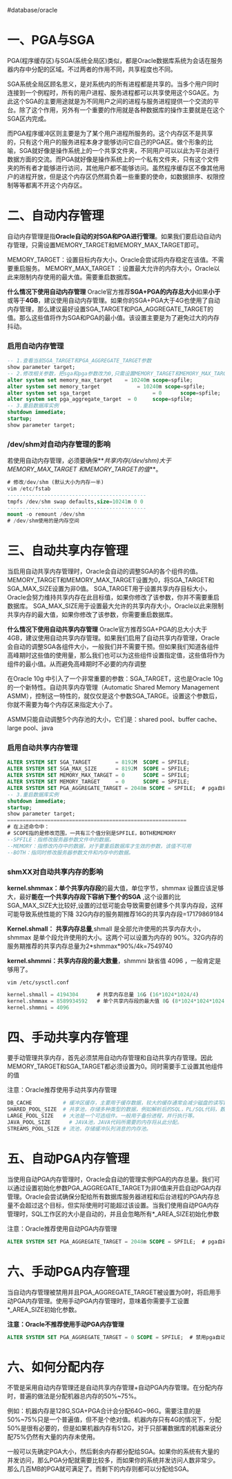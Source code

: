 #database/oracle

# 一、PGA与SGA

PGA(程序缓存区)与SGA(系统全局区)类似，都是Oracle数据库系统为会话在服务器内存中分配的区域。不过两者的作用不同，共享程度也不同。

SGA系统全局区顾名思义，是对系统内的所有进程都是共享的。当多个用户同时连接到一个例程时，所有的用户进程、服务进程都可以共享使用这个SGA区。为此这个SGA的主要用途就是为不同用户之间的进程与服务进程提供一个交流的平台。除了这个作用，另外有一个重要的作用就是各种数据库的操作主要就是在这个SGA区内完成。

而PGA程序缓冲区则主要是为了某个用户进程所服务的。这个内存区不是共享的，只有这个用户的服务进程本身才能够访问它自己的PGA区。做个形象的比喻，SGA就好像是操作系统上的一个共享文件夹，不同用户可以以此为平台进行数据方面的交流。而PGA就好像是操作系统上的一个私有文件夹，只有这个文件夹的所有者才能够进行访问，其他用户都不能够访问。虽然程序缓存区不像其他用户的进程开放，但是这个内存区仍然肩负着一些重要的使命，如数据排序、权限控制等等都离不开这个内存区。



# 二、自动内存管理

自动内存管理是指**Oracle自动的对SGA和PGA进行管理**。如果我们要启动自动内存管理，只需设置MEMORY_TARGET和MEMORY_MAX_TARGET即可。

MEMORY_TARGET：设置目标内存大小，Oracle会尝试将内存稳定在该值。不需要重启服务。
MEMORY_MAX_TARGET ：设置最大允许的内存大小，Oracle以此来限制内存使用的最大值。需要重启数据库。

**什么情况下使用自动内存管理**
Oracle官方推荐**SGA+PGA的内存总大小**如果**小于**或等于**4GB**，建议使用自动内存管理。如果你的SGA+PGA大于4G也使用了自动内存管理，那么建议最好设置SGA_TARGET和PGA_AGGREGATE_TARGET的值。那么这些值将作为SGA和PGA的最小值。该设置主要是为了避免过大的内存抖动。

### 启用自动内存管理

```sql
-- 1.查看当前SGA_TARGET和PGA_AGGREGATE_TARGET参数
show parameter target;
-- 2.修改相关参数，把sga和pga参数改为0,只需设置MEMORY_TARGET和MEMORY_MAX_TARGET即可
alter system set memory_max_target    = 10240m scope=spfile;
alter system set memory_target            = 10240m scope=spfile;
alter system set sga_target                    = 0      scope=spfile;
alter system set pga_aggregate_target  = 0     scope=spfile;
-- 3.重启数据库实例
shutdown immediate;
startup;
show parameter target;

```

### /dev/shm对自动内存管理的影响

若使用自动内存管理，必须要确保**_共享内存(/dev/shm)大于MEMORY_MAX_TARGET 和MEMORY_TARGET的值_**。

```sql
# 修改/dev/shm (默认大小为内存一半)
vim /etc/fstab
---------------------------------------------
tmpfs /dev/shm swap defaults,size=10241m 0 0
---------------------------------------------
mount -o remount /dev/shm
# /dev/shm使用的是内存空间
```

# 三、自动共享内存管理

当启用自动共享内存管理时，Oracle会自动的调整SGA的各个组件的值。MEMORY_TARGET和MEMORY_MAX_TARGET设置为0，将SGA_TARGET和SGA_MAX_SIZE设置为非0值。
SGA_TARGET用于设置共享内存目标大小，Oracle会努力维持共享内存在此目标值，如果你修改了该参数，你并不需要重启数据库。
SGA_MAX_SIZE用于设置最大允许的共享内存大小，Oracle以此来限制共享内存的最大值，如果你修改了该参数，你需要重启数据库。

**什么情况下使用自动共享内存管理**
Oracle官方推荐SGA+PGA的总大小大于4GB，建议使用自动共享内存管理。如果我们启用了自动共享内存管理，Oracle会自动的调整SGA各组件大小，一般我们并不需要干预。但如果我们知道各组件高峰期时这些值的使用量，那么我们也可以为这些组件设置指定值，这些值将作为组件的最小值。从而避免高峰期时不必要的内存调整

在Oracle 10g 中引入了一个非常重要的参数：SGA_TARGET，这也是Oracle 10g的一个新特性。自动共享内存管理（Automatic Shared Memory Management ASMM），控制这一特性的，就仅仅是这个参数SGA_TARGE。设置这个参数后，你就不需要为每个内存区来指定大小了。

ASMM只能自动调整5个内存池的大小，它们是：shared pool、buffer cache、large pool、java

### 启用自动共享内存管理

```sql
ALTER SYSTEM SET SGA_TARGET        = 8192M  SCOPE = SPFILE;
ALTER SYSTEM SET SGA_MAX_SIZE      = 8192M  SCOPE = SPFILE;
ALTER SYSTEM SET MEMORY_MAX_TARGET = 0      SCOPE = SPFILE;
ALTER SYSTEM SET MEMORY_TARGET     = 0      SCOPE = SPFILE;
ALTER SYSTEM SET PGA_AGGREGATE_TARGET = 2048m SCOPE = SPFILE;  # pga自动管理
-- 3.重启数据库实例
shutdown immediate;
startup;
show parameter target;
==========================================================
# 在上述命令中：
# SCOPE指的是修改范围，一共有三个值分别是SPFILE，BOTH和MEMORY
--SPFILE：指修改服务器参数文件中的数据。
--MEMORY：指修改内存中的数据，对于要重启数据库才生效的参数，该值不可用
--BOTH：指同时修改服务器参数文件和内存中的数据。
```

### shmXX对自动共享内存的影响

**kernel.shmmax：单个共享内存段**的最大值，单位字节，shmmax 设置应该足够大，最好**能在一个共享内存段下容纳下整个的SGA** ,这个设置的比SGA_MAX_SIZE大比较好,设置的过低可能会导致需要创建多个共享内存段，这样可能导致系统性能的下降
32G内存的服务期推荐16G的共享内存段=17179869184

**Kernel.shmall：** ​**共享内存总量**,shmall 是全部允许使用的共享内存大小，shmmax 是单个段允许使用的大小。这两个可以设置为内存的 90%。32G内存的服务期推荐的共享内存总量为2\*shmmax\*90%/4k=7549740

**kernel.shmmni：** ​**共享内存段的最大数量**，shmmni 缺省值 4096 ，一般肯定是够用了。

`vim /etc/sysctl.conf`

```sql
kernel.shmall = 4194304      # 共享内存总量 16G (16*1024*1024/4)
kernel.shmmax = 8589934592   # 单个共享内存段的最大值 8G (8*1024*1024*1024)
kernel.shmmni = 4096
```

# 四、手动共享内存管理

要手动管理共享内存，首先必须禁用自动内存管理和自动共享内存管理。因此MEMORY_TARGET和SGA_TARGET都必须设置为0。同时需要手工设置其他组件的值

注意：Oracle推荐使用手动共享内存管理

```bash
DB_CACHE          # 缓冲区缓存，主要用于缓存数据，较大的缓存通常会减少磁盘的读写数量， 因此缓冲区缓存的大小对性能影响较为明显，因此设置一个合理的缓冲区缓存尤为重要。
SHARED_POOL_SIZE  # 共享池，存储多种类型的数据，例如解析后的SQL，PL/SQL代码，数据字典，查询的结果集缓存等数据。因此在多用户环境下，较大的共享池对于性能提升也是非常有帮助的。
LARGE_POOL_SIZE   # 大池是一个可选组件。一般用于备份进程，并行执行等。
JAVA_POOL_SIZE      # JAVA池，JAVA代码所需要的内存将从此分配。
STREAMS_POOL_SIZE # 流池，存储缓冲队列消息的内存池。
```

# 五、自动PGA内存管理

当使用自动PGA内存管理时，Oracle会自动的管理实例PGA的内存总量。我们可以通过设置初始化参数PGA_AGGREGATE_TARGET为非0值来开启自动PGA内存管理。Oracle会尝试确保分配给所有数据库服务器进程和后台进程的PGA内存总量不会超过这个目标，但实际使用时可能超过该设置。当我们使用自动PGA内存管理时，SQL工作区的大小是自动的，并且会忽略所有*_AREA_SIZE初始化参数

注意：Oracle推荐使用自动PGA内存管理

```sql
ALTER SYSTEM SET PGA_AGGREGATE_TARGET = 2048m SCOPE = SPFILE;  # pga自动管理
```

# 六、手动PGA内存管理

当自动内存管理被禁用并且PGA_AGGREGATE_TARGET被设置为0时，将启用手动PGA内存管理。使用手动PGA内存管理时，意味着你需要手工设置*_AREA_SIZE初始化参数。

**注意：Oracle不推荐使用手动PGA内存管理**

```sql
ALTER SYSTEM SET PGA_AGGREGATE_TARGET = 0 SCOPE = SPFILE;  # 禁用pga自动管理
```

# 六、如何分配内存

不管是采用自动内存管理还是自动共享内存管理+自动PGA内存管理。在分配内存时，普遍的做法是分配机器总内存的50%~75%。

例如：机器内存是128G,SGA+PGA合计会分配64G~96G。需要注意的是50%\~75%只是一个普遍值，但不是个绝对值。机器内存只有4G的情况下，分配50%是很有必要的，但是如果机器内存有512G，对于只部署数据库的机器来说分配75%仍然有大量的内存未使用。

一般可以先确定PGA大小，然后剩余内存都分配给SGA。如果你的系统有大量的并发访问，那么PGA分配就需要比较多，而如果你的系统并发访问人数非常少。那么几百MB的PGA就可满足了。而剩下的内存则都可以分配给SGA。

